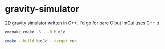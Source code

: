 # gravity-simulator

2D gravity simulator written in C++. I'd go for bare C but ImGui uses C++ :(

```bash
emcmake cmake -S . -B build
```

```bash
cmake --build build --target run
```
